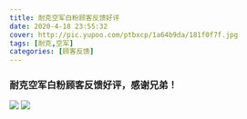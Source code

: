 ```yaml
---
title: 耐克空军白粉顾客反馈好评
date: 2020-4-18 23:55:32
cover: http://pic.yupoo.com/ptbxcp/1a64b9da/181f0f7f.jpg
tags: [耐克,空军]
categories: [顾客反馈]
---
```


###  耐克空军白粉顾客反馈好评，感谢兄弟！
![](http://pic.yupoo.com/ptbxcp/4eb6778e/fa9c6bcb.jpg)
![](http://pic.yupoo.com/ptbxcp/1a64b9da/181f0f7f.jpg)
